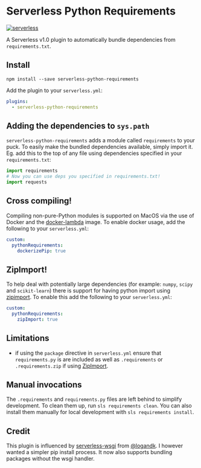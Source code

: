 # Serverless Python Requirements

[![serverless](http://public.serverless.com/badges/v3.svg)](http://www.serverless.com)

A Serverless v1.0 plugin to automatically bundle dependencies from 
`requirements.txt`.


## Install

```
npm install --save serverless-python-requirements
```

Add the plugin to your `serverless.yml`:

```yaml
plugins:
  - serverless-python-requirements
```


## Adding the dependencies to `sys.path`

`serverless-python-requirements` adds a module called `requirements` to your
puck. To easily make the bundled dependencies available, simply import it. Eg.
add this to the top of any file using dependencies specified in your
`requirements.txt`:
```python
import requirements
# Now you can use deps you specified in requirements.txt!
import requests
```

## Cross compiling!
Compiling non-pure-Python modules is supported on MacOS via the use of Docker
and the [docker-lambda](https://github.com/lambci/docker-lambda) image.
To enable docker usage, add the following to your `serverless.yml`:
```yaml
custom:
  pythonRequirements:
    dockerizePip: true
```

## ZipImport!
To help deal with potentially large dependencies (for example: `numpy`, `scipy`
and `scikit-learn`) there is support for having python import using
[zipimport](https://docs.python.org/2.7/library/zipimport.html). To enable this
add the following to your  `serverless.yml`:
```yaml
custom:
  pythonRequirements:
    zipImport: true
```


## Limitations
 * if using the `package` directive in `serverless.yml` ensure that
`requirements.py` is are included as well as `.requirements` or
`.requirements.zip` if using [ZipImport](#zipimport).


## Manual invocations

The `.requirements` and `requirements.py` files are left behind to simplify
development. To clean them up, run `sls requirements clean`. You can also
install them manually for local development with `sls requirements install`.

## Credit
This plugin is influenced by
[serverless-wsgi](https://github.com/logandk/serverless-wsgi) from
[@logandk](https://github.com/logandk). I however wanted a simpler pip install
process. It now also supports bundling packages without the wsgi handler.

